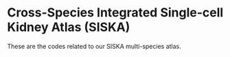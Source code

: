 # Cross-Species Integrated Single-cell Kidney Atlas (SISKA)

These are the codes related to our SISKA multi-species atlas. 
